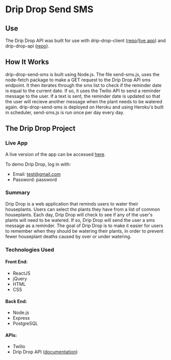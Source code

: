 # Drip Drop Send SMS

## Use 

The Drip Drop API was built for use with drip-drop-client ([repo](https://github.com/WadeMegan/drip-drop)/[live app](https://drip-drop.now.sh/)) and drip-drop-api ([repo](https://github.com/WadeMegan/drip-drop-api)). 

## How It Works

drip-drop-send-sms is built using Node.js. The file send-sms.js, uses the node-fetch package to make a GET request to the Drip Drop API sms endpoint. It then iterates through the sms list to check if the reminder date is equal to the current date. If so, it uses the Twilio API to send a reminder message to the user. If a text is sent, the reminder date is updated so that the user will recieve another message when the plant needs to be watered again. drip-drop-send-sms is deployed on Heroku and using Heroku's built in scheduler, send-sms.js is run once per day every day.

## The Drip Drop Project

### Live App

A live version of the app can be accessed [here](https://drip-drop.now.sh/).

To demo Drip Drop, log in with:
* Email: test@gmail.com
* Password: password

### Summary

Drip Drop is a web application that reminds users to water their houseplants. Users can select the plants they have from a list of common houseplants. Each day, Drip Drop will check to see if any of the user's plants will need to be watered. If so, Drip Drop will send the user a sms message as a reminder. The goal of Drip Drop is to make it easier for users to remember when they should be watering their plants, in order to prevent fewer houseplant deaths caused by over or under watering.

### Technologies Used

#### Front End: 
* ReactJS
* jQuery
* HTML
* CSS

#### Back End: 
* Node.js
* Express
* PostgreSQL

#### APIs:
* Twilio
* Drip Drop API ([documentation](https://github.com/WadeMegan/drip-drop-api))
